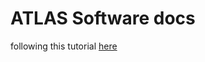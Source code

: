 # ATLAS Software docs

following this tutorial [here](https://atlassoftwaredocs.web.cern.ch/ABtutorial/release_setup/)
